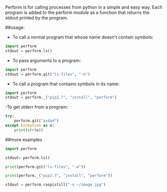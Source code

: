 Perform is for calling processes from python in a simple and easy way.  Each program is added to the perform module as a function that returns the stdout printed by the program.

##usage:
- To call a normal program that whose name doesn't contain symbols:

```python
import perform
stdout = perform.ls()
```

- To pass arguments to a program:

```python
import perform
stdout = perform.git("ls-files", "-m")
```

- To call a program that contains symbols in its name:

```python
import perform
stdout = perform._("pip2.7", "install", "perform")
```

-To get stderr from a program:
```python
try:
    perform.git("asdad")
except Exception as e:
    print(str(e))
```

##more examples

```python
import perform

stdout= perform.ls()

print(perform.git("ls-files", "-m"))

print(perform._("pip2.7", "install", "perform"))

stdout = perform.raspistill("-o ~/image.jpg")
```
